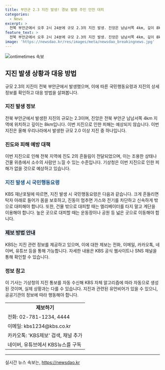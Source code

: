 ```yaml
---
title: 부안군 2.3 지진 발생! 경보 발령 주민 안전 대피
categories:
  - News
excerpt: >
  전북 부안군에서 오후 2시 24분에 규모 2.3의 지진 발생. 진앙은 남남서쪽 4km, 깊이 8km. 피해 없을 것으로 예상되지만 전북 지역에 진도 2의 흔들림 전달. 올해 우리나라에서는 2.0 이상 지진 36차례 발생. KBS 재난포털에서 국민행동요령 확인 가능.※ 이 기사는 기상청의 지진 통보를 자동 수신해 KBS 자체 알고리즘에 의해 자동으로 생산되었습니다.
feature_text: >
  전북 부안군에서 오후 2시 24분에 규모 2.3의 지진 발생. 진앙은 남남서쪽 4km, 깊이 8km. 피해 없을 것으로 예상되지만 전북 지역에 진도 2의 흔들림 전달. 올해 우리나라에서는 2.0 이상 지진 36차례 발생. KBS 재난포털에서 국민행동요령 확인 가능.※ 이 기사는 기상청의 지진 통보를 자동 수신해 KBS 자체 알고리즘에 의해 자동으로 생산되었습니다.
image: 'https://newsdao.kr/res/images/meta/newsdao_breakingnews.jpg'
---
```


<p><img src="https://newsdao.kr/res/images/meta/newsdao_breakingnews.jpg" alt="ontimetimes 속보" /></p>

<h2 data-ke-size="size26">지진 발생 상황과 대응 방법</h2>

<p data-ke-size="size16">규모 2.3의 지진이 전북 부안군에서 발생했으며, 이에 따른 국민행동요령과 지진의 상세 정보를 확인하고 대응 방법을 살펴봅니다.</p>

<h3>지진 발생 정보</h3>

<p data-ke-size="size16">전북 부안군에서 발생한 지진의 규모는 2.3이며, 진앙은 전북 부안군 남남서쪽 4km 지역에 위치하고 깊이는 8km입니다. 이번 지진으로 인한 피해는 예상되지 않습니다. 이번 지진은 올해 우리나라에서 발생한 규모 2.0 이상 지진 중 하나입니다.</p>

<h3>진도와 피해 예방 대책</h3>

<p data-ke-size="size16">이번 지진으로 인해 전북 지역에 진도 2의 흔들림이 전달되었으며, 이는 조용한 상태나 건물 위층에서 소수의 사람만 느낄 수 있는 수준입니다. 기상청은 이번 지진으로 인한 피해가 없을 것으로 예상하고 있습니다.</p>

<h3><b><span style="color: #1a5490;">지진 발생 시 국민행동요령</span></b></h3>

<p data-ke-size="size16">KBS 재난포털에 따르면, 지진 발생 시 국민행동요령은 다음과 같습니다. 크게 흔들리면 탁자 아래로 들어가 몸을 보호하고, 진동이 멈추면 가스와 전기를 차단하고 신속하게 밖으로 대피해야 합니다. 또한, 건물 밖으로 대피할 때는 엘리베이터를 타지 말고 계단을 이용해야 합니다. 높은 곳으로 대피할 때는 운동장이나 공원 등 넓은 곳으로 이동해야 합니다.</p>

<h3><b><span style="background-color: #21538527;">제보 방법 안내</span></b></h3>

<p data-ke-size="size16">KBS는 지진 관련 정보를 제공하고 있으며, 이에 대한 제보는 전화, 이메일, 카카오톡, 네이버, 유튜브 등을 통해 가능합니다. 자세한 내용은 KBS 공식 웹사이트나 SNS 채널을 통해 확인할 수 있습니다.</p>

<h3>정보 참고</h3>

<p data-ke-size="size16">이 기사는 기상청의 지진 통보를 자동 수신해 KBS 자체 알고리즘에 따라 자동으로 생성된 것이며, 실제 상황과는 다를 수 있습니다. 지진과 관련된 유언비어가 있을 수 있으니, 공공기관의 정보에 따라 행동해야 합니다.</p>

<table>
  <tr>
    <td style="text-align: center; height: 17px;"><b>제보하기</b></td>
  </tr>
  <tr>
    <td>전화: 02-781-1234, 4444</td>
  </tr>
  <tr>
    <td>이메일: kbs1234@kbs.co.kr</td>
  </tr>
  <tr>
    <td>카카오톡: 'KBS제보' 검색, 채널 추가</td>
  </tr>
  <tr>
    <td>네이버, 유튜브에서 KBS뉴스를 구독</td>
  </tr>
</table>

<hr>
실시간 뉴스 속보는, <a href="https://newsdao.kr" rel="dofollow">https://newsdao.kr</a>


